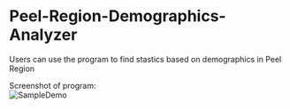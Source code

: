 # Peel-Region-Demographics-Analyzer
Users can use the program to find stastics based on demographics in Peel Region

Screenshot of program:
<br />![SampleDemo](https://user-images.githubusercontent.com/69814148/105614815-d9c6dc80-5d99-11eb-9ffa-8c0f44282619.png)
